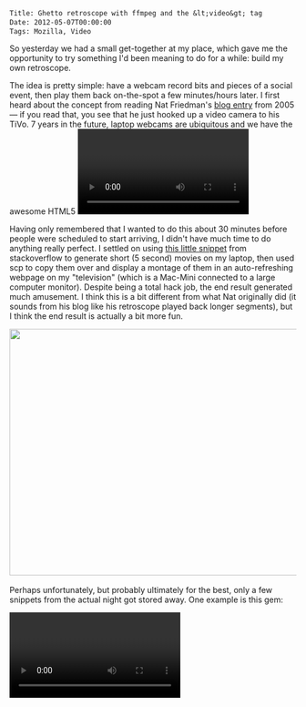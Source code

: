    Title: Ghetto retroscope with ffmpeg and the &lt;video&gt; tag
    Date: 2012-05-07T00:00:00
    Tags: Mozilla, Video

So yesterday we had a small get-together at my place, which gave me the opportunity to try something I'd been meaning to do for a while: build my own retroscope.

The idea is pretty simple: have a webcam record bits and pieces of a social event, then play them back on-the-spot a few minutes/hours later. I first heard about the concept from reading Nat Friedman's [blog entry][1] from 2005 &#8212; if you read that, you see that he just hooked up a video camera to his TiVo. 7 years in the future, laptop webcams are ubiquitous and we have the awesome HTML5 <video> tag, so I figured it would be easy to knock up something interesting in short order with zero custom hardware.

Having only remembered that I wanted to do this about 30 minutes before people were scheduled to start arriving, I didn't have much time to do anything really perfect. I settled on using [this little snippet][2] from stackoverflow to generate short (5 second) movies on my laptop, then used scp to copy them over and display a montage of them in an auto-refreshing webpage on my "television" (which is a Mac-Mini connected to a large computer monitor). Despite being a total hack job, the end result generated much amusement. I think this is a bit different from what Nat originally did (it sounds from his blog like his retroscope played back longer segments), but I think the end result is actually a bit more fun.

<a href="http://wrla.ch/blog/2012/05/ghetto-retroscope-with-ffmpeg-and-the-video-tag/retroscope-screenshot/" rel="attachment wp-att-598"><img src="/files/2012/05/retroscope-screenshot-1024x694.png" alt="" title="retroscope-screenshot" width="640" height="433" class="alignnone size-large wp-image-598" srcset="/files/2012/05/retroscope-screenshot-300x203.png 300w, /files/2012/05/retroscope-screenshot-1024x694.png 1024w, /files/2012/05/retroscope-screenshot.png 1319w" sizes="(max-width: 640px) 100vw, 640px" /></a>

Perhaps unfortunately, but probably ultimately for the best, only a few snippets from the actual night got stored away. One example is this gem:

<video src="/files/2012/05/willhappy.webm" controls>

(yes, that handsome fellow with the Pernot is me)

I thought it might be fun to release the slightly-cleaned up results of this experiment as opensource for others to play with, so I created a small project for it on github. Unlike the original version, no complicated scp scheme is required &#8212; I just reused Joel Maher's most excellent mozhttpd library from [mozbase][3] to run a web server in the same process as the capture logic. All you need to do is run the server on a Linux machine with a webcam and connect to it with a web browser from any other machine on your local network.

<https://github.com/wlach/retroscope>

Enjoy!

[1]: http://nat.org/blog/2005/10/the-retroscope/
[2]: http://stackoverflow.com/questions/7500763/command-line-streaming-webcam-with-audio-from-ubuntu-server-in-webm-format
[3]: http://github.com/mozilla/mozbase
